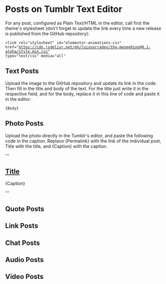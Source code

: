 <h1>Posts on Tumblr Text Editor</h1>

<p>For any post, configured as Plain Text/HTML in the editor, call first the theme's stylesheet (don't forget to update the link every time a new release is published from the GitHub repository):</p>

<code><link rel="stylesheet" id="elementor-animations-css" href="https://cdn.jsdelivr.net/gh/luisparradev/the-meneghino@0.1-alpha/style.min.css" type="text/css" media="all"</code>

<h2>Text Posts</h2>

<p>Upload the image to the GitHub repository and update its link in the code. Then fill in the title and body of the text. For the title just write it in the respective field, and for the body, replace it in this line of code and paste it in the editor:</p>

<code><p class="post__excerpt">{Body}</p></code>

<h2>Photo Posts</h2>

<p>Upload the photo directly in the Tumblr's editor, and paste the following code in the caption. Replace {Permalink} with the link of the individual post, Title with the title, and {Caption} with the caption.</p>

'''
<div class="post__text px-2 pb-2 px-lg-4 pb-lg-4">
 <h2 class="post__title"><a href="{Permalink}">Title</a></h2>
 <p class="post__excerpt">{Caption}</p>
</div>
'''

<h2>Quote Posts</h2>

<p></p>

<h2>Link Posts</h2>

<p></p>

<h2>Chat Posts</h2>

<p></p>

<h2>Audio Posts</h2>

<p></p>

<h2>Video Posts</h2>

<p></p>
